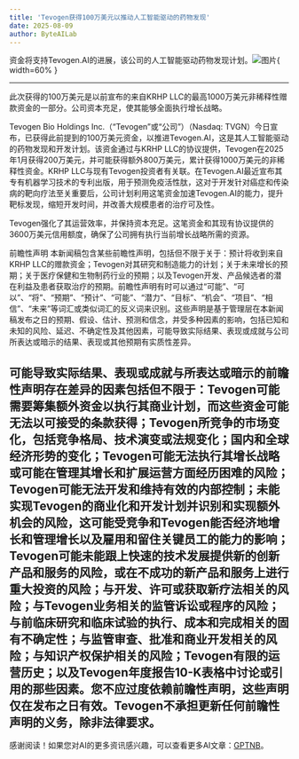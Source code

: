 ```yaml
---
title: 'Tevogen获得100万美元以推动人工智能驱动的药物发现'
date: 2025-08-09
author: ByteAILab
---
```


资金将支持Tevogen.AI的进展，该公司的人工智能驱动药物发现计划。![图片](https://ai-techpark.com/wp-content/uploads/Tevogen-1.jpg){ width=60% }

---
此次获得的100万美元是以前宣布的来自KRHP LLC的最高1000万美元非稀释性赠款资金的一部分。公司资本充足，使其能够全面执行增长战略。

Tevogen Bio Holdings Inc.（“Tevogen”或“公司”）（Nasdaq: TVGN）今日宣布，已获得此前提到的100万美元资金，以推进Tevogen.AI，这是其人工智能驱动的药物发现和开发计划。该资金通过与KRHP LLC的协议提供，Tevogen在2025年1月获得200万美元，并可能获得额外800万美元，累计获得1000万美元的非稀释性资金。KRHP LLC与现有Tevogen投资者有关联。在Tevogen.AI最近宣布其专有机器学习技术的专利出版，用于预测免疫活性肽，这对于开发针对癌症和传染病的靶向疗法至关重要后，公司计划利用这笔资金加速Tevogen.AI的能力，提升靶标发现，缩短开发时间，并改善大规模患者的治疗可及性。

Tevogen强化了其运营效率，并保持资本充足。这笔资金和其现有协议提供的3600万美元信用额度，确保了公司拥有执行当前增长战略所需的资源。

前瞻性声明
本新闻稿包含某些前瞻性声明，包括但不限于关于：预计将收到来自KRHP LLC的赠款资金；Tevogen对其研究和制造能力的计划；关于未来增长的预期；关于医疗保健和生物制药行业的预期；以及Tevogen开发、产品候选者的潜在利益及患者获取治疗的预期。前瞻性声明有时可以通过“可能”、“可以”、“将”、“预期”、“预计”、“可能”、“潜力”、“目标”、“机会”、“项目”、“相信”、“未来”等词汇或类似词汇的反义词来识别。这些声明是基于管理层在本新闻稿发布之日的预期、假设、估计、预测和信念，并受多种因素的影响，包括已知和未知的风险、延迟、不确定性及其他因素，可能导致实际结果、表现或成就与公司所表达或暗示的结果、表现或其他预期有实质性差异。

可能导致实际结果、表现或成就与所表达或暗示的前瞻性声明存在差异的因素包括但不限于：Tevogen可能需要筹集额外资金以执行其商业计划，而这些资金可能无法以可接受的条款获得；Tevogen所竞争的市场变化，包括竞争格局、技术演变或法规变化；国内和全球经济形势的变化；Tevogen可能无法执行其增长战略或可能在管理其增长和扩展运营方面经历困难的风险；Tevogen可能无法开发和维持有效的内部控制；未能实现Tevogen的商业化和开发计划并识别和实现额外机会的风险，这可能受竞争和Tevogen能否经济地增长和管理增长以及雇用和留住关键员工的能力的影响；Tevogen可能未能跟上快速的技术发展提供新的创新产品和服务的风险，或在不成功的新产品和服务上进行重大投资的风险；与开发、许可或获取新疗法相关的风险；与Tevogen业务相关的监管诉讼或程序的风险；与前临床研究和临床试验的执行、成本和完成相关的固有不确定性；与监管审查、批准和商业开发相关的风险；与知识产权保护相关的风险；Tevogen有限的运营历史；以及Tevogen年度报告10-K表格中讨论或引用的那些因素。您不应过度依赖前瞻性声明，这些声明仅在发布之日有效。Tevogen不承担更新任何前瞻性声明的义务，除非法律要求。
---
感谢阅读！如果您对AI的更多资讯感兴趣，可以查看更多AI文章：[GPTNB](https://gptnb.com)。